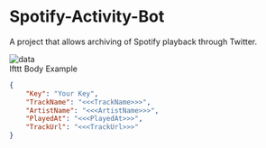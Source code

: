 # Spotify-Activity-Bot
A project that allows archiving of Spotify playback through Twitter.

![data](https://raw.githubusercontent.com/Joshua-Noakes1/Spotify-Activity-Bot/master/github/media/example.png)    
Ifttt Body Example
``` JSON
{
    "Key": "Your Key",
    "TrackName": "<<<TrackName>>>",
    "ArtistName": "<<<ArtistName>>>",
    "PlayedAt": "<<<PlayedAt>>>",
    "TrackUrl": "<<<TrackUrl>>>"
} 
```